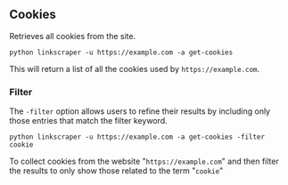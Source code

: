 ## Cookies

Retrieves all cookies from the site.

```shell
python linkscraper -u https://example.com -a get-cookies
```

This will return a list of all the cookies used by `https://example.com`.

### Filter

The `-filter` option allows users to refine their results by including only those entries that match the filter keyword.

```shell
python linkscraper -u https://example.com -a get-cookies -filter cookie
```

To collect cookies from the website "`https://example.com`" and then filter the results to only show those related to the term "`cookie`"

